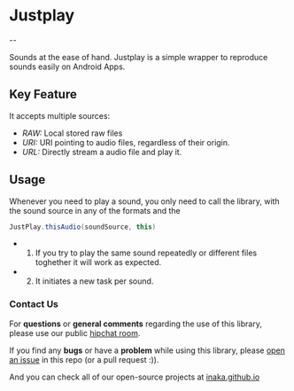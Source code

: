 # Justplay
--

Sounds at the ease of hand. Justplay is a simple wrapper to reproduce sounds easily on Android Apps.

## Key Feature

It accepts multiple sources:

* _RAW:_ Local stored raw files
* _URI:_ URI pointing to audio files, regardless of their origin.
* _URL:_ Directly stream a audio file and play it.

## Usage
Whenever you need to play a sound, you only need to call the library, with the sound source in any of the formats  and the 

```java
JustPlay.thisAudio(soundSource, this)
```
* 1. If you try to play the same sound repeatedly or different files toghether it will work as expected.
* 2. It initiates a new task per sound.

### Contact Us
For **questions** or **general comments** regarding the use of this library, please use our public
[hipchat room](http://inaka.net/hipchat).

If you find any **bugs** or have a **problem** while using this library, please [open an issue](https://github.com/inaka/justplay/issues/new) in this repo (or a pull request :)).

And you can check all of our open-source projects at [inaka.github.io](http://inaka.github.io)